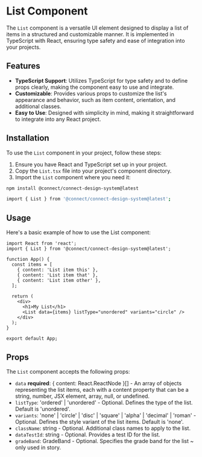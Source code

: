 # List Component

The `List` component is a versatile UI element designed to display a list of items in a structured and customizable manner. It is implemented in TypeScript with React, ensuring type safety and ease of integration into your projects.

## Features

- **TypeScript Support**: Utilizes TypeScript for type safety and to define props clearly, making the component easy to use and integrate.
- **Customizable**: Provides various props to customize the list's appearance and behavior, such as item content, orientation, and additional classes.
- **Easy to Use**: Designed with simplicity in mind, making it straightforward to integrate into any React project.

## Installation

To use the `List` component in your project, follow these steps:

1. Ensure you have React and TypeScript set up in your project.
2. Copy the `List.tsx` file into your project's component directory.
3. Import the `List` component where you need it:

```bash
npm install @connect/connect-design-system@latest

import { List } from '@connect/connect-design-system@latest';
```

## Usage

Here's a basic example of how to use the List component:

```tsx
import React from 'react';
import { List } from '@connect/connect-design-system@latest';

function App() {
  const items = [
    { content: 'List item this' },
    { content: 'List item that' },
    { content: 'List item other' },
  ];

  return (
    <div>
      <h1>My List</h1>
      <List data={items} listType="unordered" variants="circle" />
    </div>
  );
}

export default App;
```

## Props

The `List` component accepts the following props:

- `data` **required**: { content: React.ReactNode }[] - An array of objects representing the list items, each with a content property that can be a string, number, JSX element, array, null, or undefined.
- `listType`: 'ordered' | 'unordered' - Optional. Defines the type of the list. Default is 'unordered'.
- `variants`: 'none' | 'circle' | 'disc' | 'square' | 'alpha' | 'decimal' | 'roman' - Optional. Defines the style variant of the list items. Default is 'none'.
- `className`: string - Optional. Additional class names to apply to the list.
- `dataTestId`: string - Optional. Provides a test ID for the list.
- `gradeBand`: GradeBand - Optional. Specifies the grade band for the list ~ only used in story.
